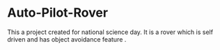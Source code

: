 # Auto-Pilot-Rover
This a project created for national science day. It is a rover which is self driven and has object avoidance feature .
